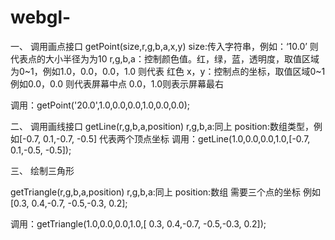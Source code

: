 # webgl-

一、	调用画点接口
getPoint(size,r,g,b,a,x,y)
size:传入字符串，例如：‘10.0’ 则代表点的大小半径为为10 
r,g,b,a：控制颜色值。红，绿，蓝，透明度，取值区域为0~1，例如1.0，0.0，0.0，1.0
则代表 红色 
x，y：控制点的坐标，取值区域0~1 例如0.0，0.0 则代表屏幕中点 0.0，1.0则表示屏幕最右

调用：getPoint('20.0',1.0,0.0,0.0,1.0,0.0,0.0);


二、	调用画线接口
getLine(r,g,b,a,position)
r,g,b,a:同上
position:数组类型，例如[-0.7, 0.1,-0.7, -0.5] 代表两个顶点坐标
调用：getLine(1.0,0.0,0.0,1.0,[-0.7, 0.1,-0.5, -0.5]);


三、	绘制三角形

getTriangle(r,g,b,a,position)
r,g,b,a:同上
position:数组 需要三个点的坐标 例如[0.3, 0.4,-0.7, -0.5,-0.3, 0.2];


调用：getTriangle(1.0,0.0,0.0,1.0,[ 0.3, 0.4,-0.7, -0.5,-0.3, 0.2]);
